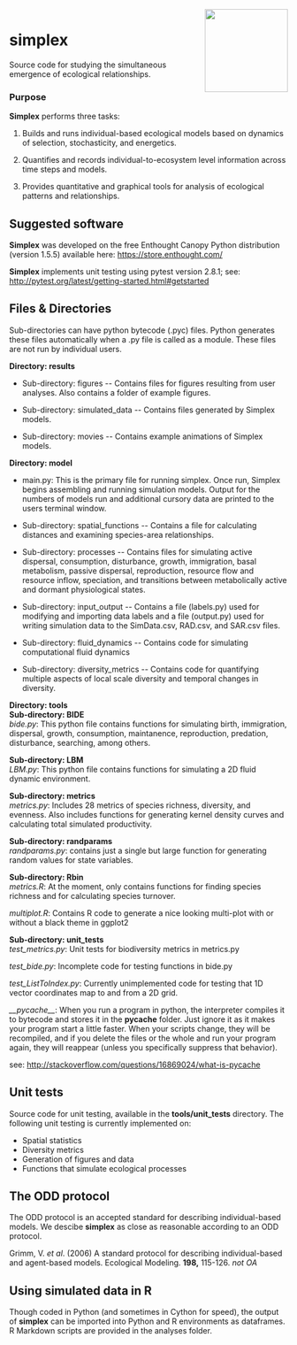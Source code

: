 <img src="https://upload.wikimedia.org/wikipedia/commons/e/e7/Tetrahedron-4-3D-balls.png" align="right" width="150" height="150" />

# simplex  

Source code for studying the simultaneous emergence of ecological relationships.

### Purpose  
**Simplex** performs three tasks:

1. Builds and runs individual-based ecological models based on dynamics of selection, stochasticity, and energetics.

2. Quantifies and records individual-to-ecosystem level information across time steps and models.

3. Provides quantitative and graphical tools for analysis of ecological patterns and relationships.

## Suggested software
**Simplex** was developed on the free Enthought Canopy Python distribution (version 1.5.5) available here: https://store.enthought.com/

**Simplex** implements unit testing using pytest version 2.8.1; see: http://pytest.org/latest/getting-started.html#getstarted

## Files & Directories
Sub-directories can have python bytecode (.pyc) files.
Python generates these files automatically when a .py file is called as a module.
These files are not run by individual users.

**Directory: results**

* Sub-directory: figures -- Contains files for figures resulting from user analyses. Also contains a folder of example figures.

* Sub-directory: simulated_data -- Contains files generated by Simplex models.

* Sub-directory: movies -- Contains example animations of Simplex models.

**Directory: model**

* main.py: This is the primary file for running simplex. 
Once run, Simplex begins assembling and running simulation models. Output for the numbers of models run and additional cursory data are printed to the users terminal window.

* Sub-directory: spatial_functions -- Contains a file for calculating distances and examining species-area relationships.

* Sub-directory: processes -- Contains files for simulating active dispersal, consumption, disturbance, growth, immigration, basal metabolism, passive dispersal, reproduction, resource flow and resource inflow, speciation, and transitions between metabolically active and dormant physiological states.

* Sub-directory: input_output -- Contains a file (labels.py) used for modifying and importing data labels and a file (output.py) used for writing simulation data to the SimData.csv, RAD.csv, and SAR.csv files.

* Sub-directory: fluid_dynamics -- Contains code for simulating computational fluid dynamics

* Sub-directory: diversity_metrics -- Contains code for quantifying multiple aspects of local scale diversity and temporal changes in diversity.


**Directory: tools**  
**Sub-directory: BIDE**  
*bide.py*: This python file contains functions for simulating birth, immigration, dispersal, growth, consumption, maintanence, reproduction, predation, disturbance, searching, among others.

**Sub-directory: LBM**  
*LBM.py*: This python file contains functions for simulating a 2D fluid dynamic environment.

**Sub-directory: metrics**  
*metrics.py*: Includes 28 metrics of species richness, diversity, and evenness.
Also includes functions for generating kernel density curves and calculating total simulated productivity.

**Sub-directory: randparams**  
*randparams.py*: contains just a single but large function for generating random values for state variables.

**Sub-directory: Rbin**  
*metrics.R*: At the moment, only contains functions for finding species richness and for calculating species turnover.

*multiplot.R*: Contains R code to generate a nice looking multi-plot with or without a black theme in ggplot2

**Sub-directory: unit_tests**  
*test_metrics.py*: Unit tests for biodiversity metrics in metrics.py
  
*test_bide.py*: Incomplete code for testing functions in bide.py  

*test_ListToIndex.py*: Currently unimplemented code for testing that 1D vector coordinates map to and from a 2D grid.  

*\_\_pycache__*: When you run a program in python, the interpreter compiles it to bytecode and stores it in the __pycache__ folder. Just ignore it as it makes your program start a little faster. When your scripts change, they will be recompiled, and if you delete the files or the whole and run your program again, they will reappear (unless you specifically suppress that behavior).

see: http://stackoverflow.com/questions/16869024/what-is-pycache

## Unit tests
Source code for unit testing, available in the **tools/unit_tests** directory.
The following unit testing is currently implemented on:

* Spatial statistics
* Diversity metrics
* Generation of figures and data
* Functions that simulate ecological processes

## The ODD protocol
The ODD protocol is an accepted standard for describing individual-based models.
We descibe **simplex** as close as reasonable according to an ODD protocol.

Grimm, V. *et al*. (2006) A standard protocol for describing individual-based and agent-based models. Ecological Modeling. **198,** 115-126. *not OA*





## Using simulated data in R
Though coded in Python (and sometimes in Cython for speed), the output of **simplex** can be imported into Python and R environments as dataframes. R Markdown scripts are provided in the analyses folder.